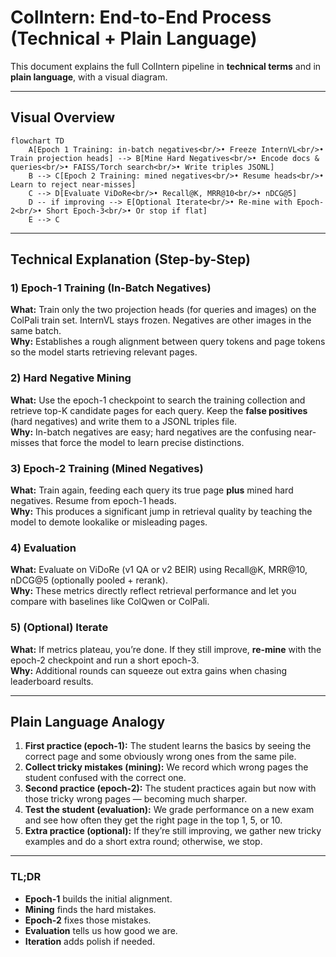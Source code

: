 # ColIntern: End-to-End Process (Technical + Plain Language)

This document explains the full ColIntern pipeline in **technical terms** and in **plain language**, with a visual diagram.

---

## Visual Overview

```mermaid
flowchart TD
    A[Epoch 1 Training: in-batch negatives<br/>• Freeze InternVL<br/>• Train projection heads] --> B[Mine Hard Negatives<br/>• Encode docs & queries<br/>• FAISS/Torch search<br/>• Write triples JSONL]
    B --> C[Epoch 2 Training: mined negatives<br/>• Resume heads<br/>• Learn to reject near-misses]
    C --> D[Evaluate ViDoRe<br/>• Recall@K, MRR@10<br/>• nDCG@5]
    D -- if improving --> E[Optional Iterate<br/>• Re-mine with Epoch-2<br/>• Short Epoch-3<br/>• Or stop if flat]
    E --> C
```

---

## Technical Explanation (Step-by-Step)

### 1) Epoch-1 Training (In-Batch Negatives)
**What:** Train only the two projection heads (for queries and images) on the ColPali train set. InternVL stays frozen. Negatives are other images in the same batch.  
**Why:** Establishes a rough alignment between query tokens and page tokens so the model starts retrieving relevant pages.

### 2) Hard Negative Mining
**What:** Use the epoch-1 checkpoint to search the training collection and retrieve top-K candidate pages for each query. Keep the **false positives** (hard negatives) and write them to a JSONL triples file.  
**Why:** In-batch negatives are easy; hard negatives are the confusing near-misses that force the model to learn precise distinctions.

### 3) Epoch-2 Training (Mined Negatives)
**What:** Train again, feeding each query its true page **plus** mined hard negatives. Resume from epoch-1 heads.  
**Why:** This produces a significant jump in retrieval quality by teaching the model to demote lookalike or misleading pages.

### 4) Evaluation
**What:** Evaluate on ViDoRe (v1 QA or v2 BEIR) using Recall@K, MRR@10, nDCG@5 (optionally pooled + rerank).  
**Why:** These metrics directly reflect retrieval performance and let you compare with baselines like ColQwen or ColPali.

### 5) (Optional) Iterate
**What:** If metrics plateau, you’re done. If they still improve, **re-mine** with the epoch-2 checkpoint and run a short epoch-3.  
**Why:** Additional rounds can squeeze out extra gains when chasing leaderboard results.

---

## Plain Language Analogy

1. **First practice (epoch-1):** The student learns the basics by seeing the correct page and some obviously wrong ones from the same pile.  
2. **Collect tricky mistakes (mining):** We record which wrong pages the student confused with the correct one.  
3. **Second practice (epoch-2):** The student practices again but now with those tricky wrong pages — becoming much sharper.  
4. **Test the student (evaluation):** We grade performance on a new exam and see how often they get the right page in the top 1, 5, or 10.  
5. **Extra practice (optional):** If they’re still improving, we gather new tricky examples and do a short extra round; otherwise, we stop.

---

### TL;DR
- **Epoch-1** builds the initial alignment.  
- **Mining** finds the hard mistakes.  
- **Epoch-2** fixes those mistakes.  
- **Evaluation** tells us how good we are.  
- **Iteration** adds polish if needed.
